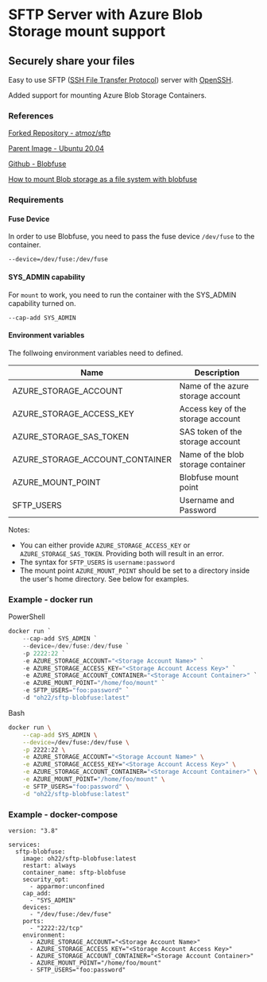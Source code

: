 # SFTP Server with Azure Blob Storage mount support

## Securely share your files

Easy to use SFTP ([SSH File Transfer Protocol](https://en.wikipedia.org/wiki/SSH_File_Transfer_Protocol)) server with [OpenSSH](https://en.wikipedia.org/wiki/OpenSSH).

Added support for mounting Azure Blob Storage Containers.

### References

[Forked Repository - atmoz/sftp](https://github.com/atmoz/sftp)

[Parent Image - Ubuntu 20.04](https://hub.docker.com/_/ubuntu)

[Github - Blobfuse](https://github.com/Azure/azure-storage-fuse)

[How to mount Blob storage as a file system with blobfuse](https://docs.microsoft.com/en-us/azure/storage/blobs/storage-how-to-mount-container-linux)

### Requirements
#### Fuse Device

In order to use Blobfuse, you need to pass the fuse device `/dev/fuse` to the container.
```text
--device=/dev/fuse:/dev/fuse
```

#### SYS_ADMIN capability

For `mount` to work, you need to run the container with the SYS_ADMIN capability turned on.

```text
--cap-add SYS_ADMIN 
```

#### Environment variables
The follwoing environment variables need to defined.


| Name                            | Description                         |
|---------------------------------|-------------------------------------|
| AZURE_STORAGE_ACCOUNT           | Name of the azure storage account   |
| AZURE_STORAGE_ACCESS_KEY        | Access key of the storage account   |
| AZURE_STORAGE_SAS_TOKEN         | SAS token of the storage account    |
| AZURE_STORAGE_ACCOUNT_CONTAINER | Name of the blob storage container  |
| AZURE_MOUNT_POINT               | Blobfuse mount point                |
| SFTP_USERS                      | Username and Password               |

Notes: 
 - You can either provide `AZURE_STORAGE_ACCESS_KEY` or `AZURE_STORAGE_SAS_TOKEN`. Providing both will result in an error.
 - The syntax for `SFTP_USERS` is `username:password`
 - The mount point `AZURE_MOUNT_POINT` should be set to a directory inside the user's home directory. See below for examples.
  
### Example - docker run

PowerShell

```powershell
docker run `
    --cap-add SYS_ADMIN `
    --device=/dev/fuse:/dev/fuse `
    -p 2222:22 `
    -e AZURE_STORAGE_ACCOUNT="<Storage Account Name>" `
    -e AZURE_STORAGE_ACCESS_KEY="<Storage Account Access Key>" `
    -e AZURE_STORAGE_ACCOUNT_CONTAINER="<Storage Account Container>" `
    -e AZURE_MOUNT_POINT="/home/foo/mount" `
    -e SFTP_USERS="foo:password" `
    -d "oh22/sftp-blobfuse:latest"
```

Bash

```bash
docker run \
    --cap-add SYS_ADMIN \
    --device=/dev/fuse:/dev/fuse \
    -p 2222:22 \
    -e AZURE_STORAGE_ACCOUNT="<Storage Account Name>" \
    -e AZURE_STORAGE_ACCESS_KEY="<Storage Account Access Key>" \
    -e AZURE_STORAGE_ACCOUNT_CONTAINER="<Storage Account Container>" \
    -e AZURE_MOUNT_POINT="/home/foo/mount" \
    -e SFTP_USERS="foo:password" \
    -d "oh22/sftp-blobfuse:latest"
```

### Example - docker-compose

```text
version: "3.8"

services:
  sftp-blobfuse:
    image: oh22/sftp-blobfuse:latest
    restart: always
    container_name: sftp-blobfuse
    security_opt:
      - apparmor:unconfined
    cap_add:
      - "SYS_ADMIN"
    devices:
      - "/dev/fuse:/dev/fuse"
    ports:
      - "2222:22/tcp"
    environment:
      - AZURE_STORAGE_ACCOUNT="<Storage Account Name>"
      - AZURE_STORAGE_ACCESS_KEY="<Storage Account Access Key>"
      - AZURE_STORAGE_ACCOUNT_CONTAINER="<Storage Account Container>"
      - AZURE_MOUNT_POINT="/home/foo/mount"
      - SFTP_USERS="foo:password"
```
